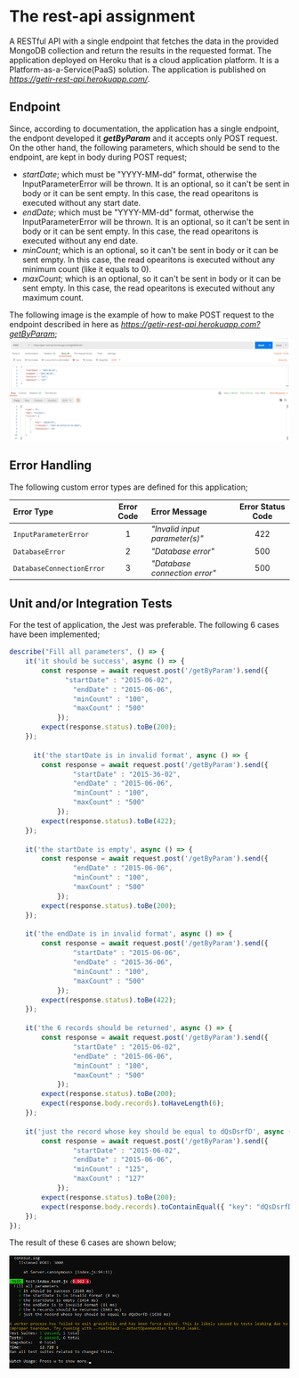 # The rest-api assignment

A RESTful API with a single endpoint that fetches the data in the provided MongoDB collection and return the results in the requested format. The application deployed on Heroku that is a cloud application platform. It is a Platform-as-a-Service(PaaS) solution. The application is published on *https://getir-rest-api.herokuapp.com/*.

## Endpoint
Since, according to documentation, the application has a single endpoint, the endpont developed it ***getByParam*** and it accepts only POST request. On the other hand, the following parameters, which should be send to the endpoint, are kept in body during POST request;
- *startDate*; which must be "YYYY-MM-dd" format, otherwise the InputParameterError will be thrown. It is an optional, so it can't be sent in body or it can be sent empty. In this case, the read opearitons is executed without any start date.
- *endDate*; which must be "YYYY-MM-dd" format, otherwise the InputParameterError will be thrown. It is an optional, so it can't be sent in body or it can be sent empty. In this case, the read opearitons is executed without any end date.
- *minCount*; which is an optional, so it can't be sent in body or it can be sent empty. In this case, the read opearitons is executed without any minimum count (like it equals to 0).
- *maxCount*; which is an optional, so it can't be sent in body or it can be sent empty. In this case, the read opearitons is executed without any maximum count.

The following image is the example of how to make POST request to the endpoint described in here as *https://getir-rest-api.herokuapp.com?getByParam*;
<kbd>![alt text](https://github.com/burakcanekici/rest-api-assignment/blob/main/images/Rest.PNG)</kbd>
## Error Handling

The following custom error types are defined for this application;

| Error Type | Error Code | Error Message | Error Status Code |
| :--- | :---: | :--- | :---: |
| `InputParameterError` | 1  | *"Invalid input parameter(s)"* | 422 |
| `DatabaseError` | 2  | *"Database error"* | 500 |
| `DatabaseConnectionError` | 3  | *"Database connection error"* | 500 |

## Unit and/or Integration Tests

For the test of application, the Jest was preferable. The following 6 cases have been implemented; 


```javascript
describe("Fill all parameters", () => {
    it('it should be success', async () => {
        const response = await request.post('/getByParam').send({
		      "startDate" : "2015-06-02",
			    "endDate" : "2015-06-06",
			    "minCount" : "100",
			    "maxCount" : "500"
		    });
        expect(response.status).toBe(200);
    });
    	
	  it('the startDate is in invalid format', async () => {
        const response = await request.post('/getByParam').send({
			    "startDate" : "2015-36-02",
			    "endDate" : "2015-06-06",
			    "minCount" : "100",
			    "maxCount" : "500"
		    });
        expect(response.status).toBe(422);
    });
	
	it('the startDate is empty', async () => {
        const response = await request.post('/getByParam').send({
			    "endDate" : "2015-06-06",
			    "minCount" : "100",
			    "maxCount" : "500"
		    });
        expect(response.status).toBe(200);
    });
	
	it('the endDate is in invalid format', async () => {
        const response = await request.post('/getByParam').send({
			    "startDate" : "2015-06-06",
			    "endDate" : "2015-36-06",
			    "minCount" : "100",
			    "maxCount" : "500"
		    });
        expect(response.status).toBe(422);
    });
	
	it('the 6 records should be returned', async () => {
        const response = await request.post('/getByParam').send({
			    "startDate" : "2015-06-02",
			    "endDate" : "2015-06-06",
			    "minCount" : "100",
			    "maxCount" : "500"
		    });
        expect(response.status).toBe(200);
        expect(response.body.records).toHaveLength(6);
    });
	
	it('just the record whose key should be equal to dQsDsrfD', async () => {
        const response = await request.post('/getByParam').send({
			    "startDate" : "2015-06-02",
			    "endDate" : "2015-06-06",
			    "minCount" : "125",
			    "maxCount" : "127"
		    });
        expect(response.status).toBe(200);
        expect(response.body.records).toContainEqual({ "key": "dQsDsrfD", "createdAt": "2015-06-03T22:41:58.896Z", "totalCount": 126 });
    });
});
```

The result of these 6 cases are shown below; 

<kbd>![alt text](https://github.com/burakcanekici/rest-api-assignment/blob/main/images/TestCase.PNG)</kbd>
